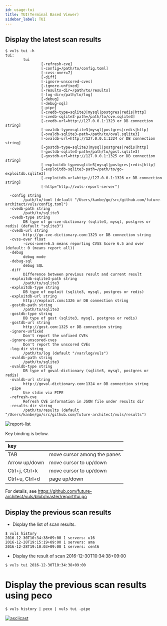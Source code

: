 ```yaml
---
id: usage-tui
title: TUI(Terminal Based Viewer)
sidebar_label: TUI
---
```


## Display the latest scan results

```
$ vuls tui -h
tui:
        tui
                [-refresh-cve]
                [-config=/path/to/config.toml]
                [-cvss-over=7]
                [-diff]
                [-ignore-unscored-cves]
                [-ignore-unfixed]
                [-results-dir=/path/to/results]
                [-log-dir=/path/to/log]
                [-debug]
                [-debug-sql]
                [-pipe]
                [-cvedb-type=sqlite3|mysql|postgres|redis|http]
                [-cvedb-sqlite3-path=/path/to/cve.sqlite3]
                [-cvedb-url=http://127.0.0.1:1323 or DB connection string]
                [-ovaldb-type=sqlite3|mysql|postgres|redis|http]
                [-ovaldb-sqlite3-path=/path/to/oval.sqlite3]
                [-ovaldb-url=http://127.0.0.1:1324 or DB connection string]
                [-gostdb-type=sqlite3|mysql|postgres|redis|http]
                [-gostdb-sqlite3-path=/path/to/gost.sqlite3]
                [-gostdb-url=http://127.0.0.1:1325 or DB connection string]
                [-exploitdb-type=sqlite3|mysql|postgres|redis|http]
                [-exploitdb-sqlite3-path=/path/to/go-exploitdb.sqlite3]
                [-exploitdb-url=http://127.0.0.1:1326 or DB connection string]
                [-http="http://vuls-report-server"]

  -config string
        /path/to/toml (default "/Users/kanbe/go/src/github.com/future-architect/vuls/config.toml")
  -cvedb-path string
        /path/to/sqlite3
  -cvedb-type string
        DB type of go-cve-dictionary (sqlite3, mysql, postgres or redis) (default "sqlite3")
  -cvedb-url string
        http://go-cve-dictionary.com:1323 or DB connection string
  -cvss-over float
        -cvss-over=6.5 means reporting CVSS Score 6.5 and over (default: 0 (means report all))
  -debug
        debug mode
  -debug-sql
        debug SQL
  -diff
        Difference between previous result and current result
  -exploitdb-sqlite3-path string
        /path/to/sqlite3
  -exploitdb-type string
        DB type of exploit (sqlite3, mysql, postgres or redis)
  -exploitdb-url string
        http://exploit.com:1326 or DB connection string
  -gostdb-path string
        /path/to/sqlite3
  -gostdb-type string
        DB type of gost (sqlite3, mysql, postgres or redis)
  -gostdb-url string
        http://gost.com:1325 or DB connection string
  -ignore-unfixed
        Don't report the unfixed CVEs
  -ignore-unscored-cves
        Don't report the unscored CVEs
  -log-dir string
        /path/to/log (default "/var/log/vuls")
  -ovaldb-path string
        /path/to/sqlite3
  -ovaldb-type string
        DB type of goval-dictionary (sqlite3, mysql, postgres or redis)
  -ovaldb-url string
        http://goval-dictionary.com:1324 or DB connection string
  -pipe
        Use stdin via PIPE
  -refresh-cve
        Refresh CVE information in JSON file under results dir
  -results-dir string
        /path/to/results (default "/Users/kanbe/go/src/github.com/future-architect/vuls/results")

```

![report-list](/img/docs/hello-vuls-tui.png)

Key binding is below.

| key | |
|:-----------------|:-------|
| TAB | move cursor among the panes |
| Arrow up/down | move cursor to up/down |
| Ctrl+j, Ctrl+k | move cursor to up/down |
| Ctrl+u, Ctrl+d | page up/down |

For details, see https://github.com/future-architect/vuls/blob/master/report/tui.go

## Display the previous scan results

- Display the list of scan results.

```
$ vuls history
2016-12-30T10:34:38+09:00 1 servers: u16
2016-12-28T19:15:19+09:00 1 servers: ama
2016-12-28T19:10:03+09:00 1 servers: cent6
```

- Display the result of scan 2016-12-30T10:34:38+09:00

```
$ vuls tui 2016-12-30T10:34:38+09:00
```

# Display the previous scan results using peco

```
$ vuls history | peco | vuls tui -pipe
```

[![asciicast](https://asciinema.org/a/emi7y7docxr60bq080z10t7v8.png)](https://asciinema.org/a/emi7y7docxr60bq080z10t7v8)

